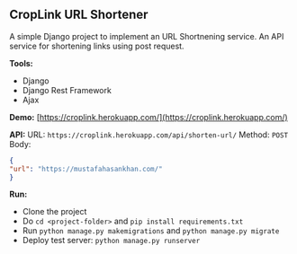## CropLink URL Shortener
A simple Django project to implement an URL Shortnening service.
An API service for shortening links using post request.

**Tools:**

 - Django
 - Django Rest Framework
 - Ajax

**Demo:** [https://croplink.herokuapp.com/](https://croplink.herokuapp.com/)

**API:**
URL: `https://croplink.herokuapp.com/api/shorten-url/`
Method: `POST`
Body:

```json
{
"url": "https://mustafahasankhan.com/"
}
```

**Run:**

 - Clone the project
 - Do `cd <project-folder>` and `pip install requirements.txt` 
 - Run `python manage.py makemigrations` and `python manage.py migrate`
 - Deploy test server: `python manage.py runserver` 
